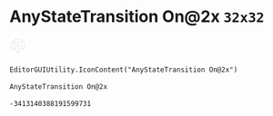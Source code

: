 # AnyStateTransition On@2x `32x32`
<img src="/img/AnyStateTransition%20On@2x.png" width=32 height=32>

``` CSharp
EditorGUIUtility.IconContent("AnyStateTransition On@2x")
```
```
AnyStateTransition On@2x
```
```
-3413140388191599731
```
